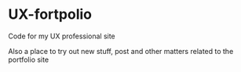 # UX-fortpolio
Code for my UX professional site

Also a place to try out new stuff, post and other matters related to the portfolio site
